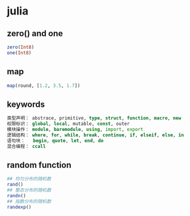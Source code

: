 # julia

## zero() and one

``` julia
zero(Int8)
one(Int8)
```
## map

``` julia
map(round, [1.2, 3.5, 1.7])
```
## keywords

``` julia
类型声明： abstrace, primitive, type, struct, function, macro, new
权限标识： global, local, mutable, const, outer
模块操作： module, baremodule, using, import, export
逻辑结构： where, for, while, break, continue, if, elseif, else, in
语句块：   begin, quote, let, end, do
混合编程： ccall
```

## random function

``` julia
## 均匀分布的随机数
rand()
## 整态分布的随机数
randn()
## 指数分布的随机数
randexp()
```
